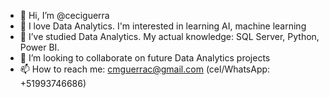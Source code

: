 - 👋 Hi, I’m @ceciguerra
- 👀 I love Data Analytics. I'm interested in learning AI, machine learning
- 🌱 I’ve studied Data Analytics. My actual knowledge: SQL Server, Python, Power BI.
- 💞️ I’m looking to collaborate on future Data Analytics projects
- 📫 How to reach me: cmguerrac@gmail.com (cel/WhatsApp: +51993746686)

<!---
ceciguerra/ceciguerra is a ✨ special ✨ repository because its `README.md` (this file) appears on your GitHub profile.
You can click the Preview link to take a look at your changes.
--->
